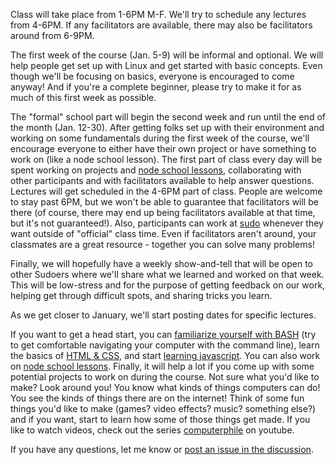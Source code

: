 Class will take place from 1-6PM M-F. We'll try to schedule any lectures from 4-6PM. If any facilitators are available, there may also be facilitators around from 6-9PM.

The first week of the course (Jan. 5-9) will be informal and optional. We will help people get set up with Linux and get started with basic concepts. Even though we'll be focusing on basics, everyone is encouraged to come anyway! And if you're a complete beginner, please try to make it for as much of this first week as possible.

The "formal" school part will begin the second week and run until the end of the month (Jan. 12-30). After getting folks set up with their environment and working on some fundamentals during the first week of the course, we'll encourage everyone to either have their own project or have something to work on (like a node school lesson). The first part of class every day will be spent working on projects and [node school lessons](http://nodeschool.io), collaborating with other participants and with facilitators available to help answer questions. Lectures will get scheduled in the 4-6PM part of class. People are welcome to stay past 6PM, but we won't be able to guarantee that facilitators will be there (of course, there may end up being facilitators available at that time, but it's not guaranteed!). Also, participants can work at [sudo](http://sudoroom.org) whenever they want outside of "official" class time. Even if facilitators aren't around, your classmates are a great resource - together you can solve many problems!

Finally, we will hopefully have a weekly show-and-tell that will be open to other Sudoers where we'll share what we learned and worked on that week. This will be low-stress and for the purpose of getting feedback on our work, helping get through difficult spots, and sharing tricks you learn. 

As we get closer to January, we'll start posting dates for specific lectures.

If you want to get a head start, you can [familiarize yourself with BASH](http://pgbovine.net/command-line-tutorial.htm) (try to get comfortable navigating your computer with the command line), learn the basics of [HTML & CSS](http://www.codecademy.com/en/tracks/web), and start [learning javascript](http://eloquentjavascript.net/). You can also work on [node school lessons](http://nodeschool.io). Finally, it will help a lot if you come up with some potential projects to work on during the course. Not sure what you'd like to make? Look around you! You know what kinds of things computers can do! You see the kinds of things there are on the internet! Think of some fun things you'd like to make (games? video effects? music? something else?) and if you want, start to learn how some of those things get made. If you like to watch videos, check out the series [computerphile](https://www.youtube.com/user/Computerphile) on youtube.

If you have any questions, let me know or [post an issue in the discussion](https://github.com/cyberwizardinstitute/discussion/issues).